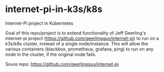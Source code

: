 # internet-pi-in-k3s/k8s
Internet-Pi project in Kubernetes

Goal of this repo/project is to extend functionality of Jeff Geerling's internet-pi project (https://github.com/geerlingguy/internet-pi) to run on a k3s/k8s cluster, instead of a single node/instance.  This will allow the various containers (blackbox, prometheus, grafana, ping) to run on any node in the cluster, if the original node fails.




Soure repo: https://github.com/geerlingguy/internet-pi
